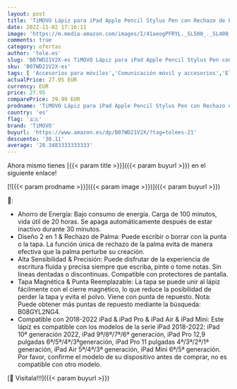 ```yaml
---
layout: post
title: 'TiMOVO Lápiz para iPad Apple Pencil Stylus Pen con Rechazo de Palma para iPad 10/9/8/7/6 generación  2022 iPad Pro 12.9/11  iPad Air 5/4/3  Mini 6/5 Escritura Precisa Lápiz Táctil Pen  Blanco'
date: 2022-11-02 17:16:11
image: 'https://m.media-amazon.com/images/I/41aeogPFRYL._SL500_._SL400_.jpg'
comments: true
category: ofertas
author: 'tole.es'
slug: 'B07WD21V2X-es TiMOVO Lápiz para iPad Apple Pencil Stylus Pen con Rechazo...'
sku: 'B07WD21V2X-es'
tags: [ 'Accesorios para móviles','Comunicación móvil y accesorios','Electrónica','Punteros para móviles','lápiz','timovo','🇪🇸', ]
actualPrice: 27.95 EUR
currency: EUR
price: 27.95
comparePrice: 39.99 EUR
prodname: 'TiMOVO Lápiz para iPad Apple Pencil Stylus Pen con Rechazo de Palma para iPad 10/9/8/7/6 generación  2022 iPad Pro 12.9/11  iPad Air 5/4/3  Mini 6/5 Escritura Precisa Lápiz Táctil Pen  Blanco'
country: 'es'
flag: '🇪🇸'
brand: 'TiMOVO'
buyurl: 'https://www.amazon.es/dp/B07WD21V2X/?tag=tolees-21'
descuento: '30.11'
average: '28.3483333333333'
---
```


Ahora mismo tienes [{{< param title >}}]({{< param buyurl >}}) en el siguiente enlace!

[![{{< param prodname >}}]({{< param image >}})]({{< param buyurl >}})

🔎:

- Ahorro de Energía: Bajo consumo de energía. Carga de 100 minutos, vida útil de 20 horas. Se apaga automáticamente después de estar inactivo durante 30 minutos.
- Diseño 2 en 1 & Rechazo de Palma: Puede escribir o borrar con la punta o la tapa. La función única de rechazo de la palma evita de manera efectiva que la palma perturbe su creación.
- Alta Sensibilidad & Precisión: Puede disfrutar de la experiencia de escritura fluida y precisa siempre que escriba, pinte o tome notas. Sin líneas dentadas o discontinuas. Compatible con protectores de pantalla.
- Tapa Magnética & Punta Reemplazable: La tapa se puede unir al lápiz fácilmente con el cierre magnético, lo que reduce la posibilidad de perder la tapa y evita el polvo. Viene con punta de repuesto. Nota: Puede obtener más puntas de repuesto mediante la búsqueda: B08GYL2NG4.
- Compatible con 2018-2022 iPad & iPad Pro & iPad Air & iPad Mini: Este lápiz es compatible con los modelos de la serie iPad 2018-2022: iPad 10ª generación 2022, iPad 9ª/8ª/7ª/6ª generación, iPad Pro 12,9 pulgadas 6ª/5ª/4ª/3ªgeneración, iPad Pro 11 pulgadas 4ª/3ª/2ª/1ª generación, iPad Air 5ª/4ª/3ª generación, iPad Mini 6ª/5ª generación. Por favor, confirme el modelo de su dispositivo antes de comprar, no es compatible con otro modelo.

[🛒 Visítala!!!]({{< param buyurl >}})
